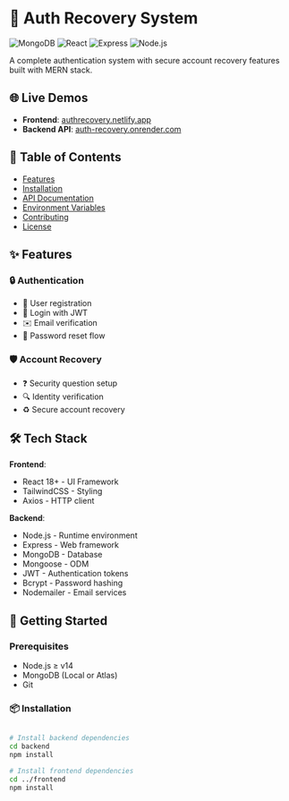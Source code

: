 # 🔐 Auth Recovery System

![MongoDB](https://img.shields.io/badge/MongoDB-5.0+-47A248?logo=mongodb&logoColor=white)
![React](https://img.shields.io/badge/React-18+-61DAFB?logo=react&logoColor=white)
![Express](https://img.shields.io/badge/Express-4.x-000000?logo=express&logoColor=white)
![Node.js](https://img.shields.io/badge/Node.js-14+-339933?logo=node.js&logoColor=white)

A complete authentication system with secure account recovery features built with MERN stack.

## 🌐 Live Demos
- **Frontend**: [authrecovery.netlify.app](https://authrecovery.netlify.app)
- **Backend API**: [auth-recovery.onrender.com](https://auth-recovery.onrender.com)

## 📌 Table of Contents
- [Features](#✨-features)
- [Installation](#🚀-installation)
- [API Documentation](#📚-api-documentation)
- [Environment Variables](#🔧-environment-variables)
- [Contributing](#🤝-contributing)
- [License](#📜-license)

## ✨ Features

### 🔒 Authentication
- 📝 User registration  
- 🔑 Login with JWT  
- ✉️ Email verification  
- 🔄 Password reset flow  

### 🛡️ Account Recovery
- ❓ Security question setup  
- 🔍 Identity verification  
- ♻️ Secure account recovery  

## 🛠️ Tech Stack

**Frontend**:
- React 18+ - UI Framework
- TailwindCSS - Styling
- Axios - HTTP client

**Backend**:
- Node.js - Runtime environment
- Express - Web framework
- MongoDB - Database
- Mongoose - ODM
- JWT - Authentication tokens
- Bcrypt - Password hashing
- Nodemailer - Email services

## 🚀 Getting Started

### Prerequisites
- Node.js ≥ v14
- MongoDB (Local or Atlas)
- Git

### 📦 Installation
```bash

# Install backend dependencies
cd backend
npm install

# Install frontend dependencies
cd ../frontend
npm install
